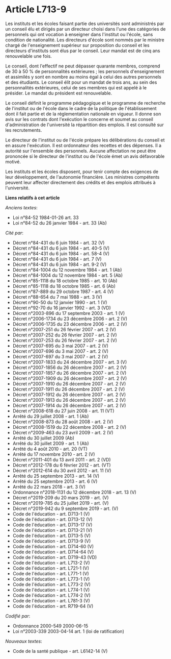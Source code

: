 # Article L713-9

Les instituts et les écoles faisant partie des universités sont administrés par un conseil élu et dirigés par un directeur
choisi dans l'une des catégories de personnels qui ont vocation à enseigner dans l'institut ou l'école, sans condition de
nationalité. Les directeurs d'école sont nommés par le ministre chargé de l'enseignement supérieur sur proposition du conseil
et les directeurs d'instituts sont élus par le conseil. Leur mandat est de cinq ans renouvelable une fois.

Le conseil, dont l'effectif ne peut dépasser quarante membres, comprend de 30 à 50 % de personnalités extérieures ; les
personnels d'enseignement et assimilés y sont en nombre au moins égal à celui des autres personnels et des étudiants. Le
conseil élit pour un mandat de trois ans, au sein des personnalités extérieures, celui de ses membres qui est appelé à le
présider. Le mandat du président est renouvelable.

Le conseil définit le programme pédagogique et le programme de recherche de l'institut ou de l'école dans le cadre de la
politique de l'établissement dont il fait partie et de la réglementation nationale en vigueur. Il donne son avis sur les
contrats dont l'exécution le concerne et soumet au conseil d'administration de l'université la répartition des emplois. Il
est consulté sur les recrutements.

Le directeur de l'institut ou de l'école prépare les délibérations du conseil et en assure l'exécution. Il est ordonnateur
des recettes et des dépenses. Il a autorité sur l'ensemble des personnels. Aucune affectation ne peut être prononcée si le
directeur de l'institut ou de l'école émet un avis défavorable motivé.

Les instituts et les écoles disposent, pour tenir compte des exigences de leur développement, de l'autonomie financière. Les
ministres compétents peuvent leur affecter directement des crédits et des emplois attribués à l'université.

**Liens relatifs à cet article**

_Anciens textes_:

  - Loi n°84-52 1984-01-26 art. 33
  - Loi n°84-52 du 26 janvier 1984 - art. 33 (Ab)

_Cité par_:

  - Décret n°84-431 du 6 juin 1984 - art. 32 (V)
  - Décret n°84-431 du 6 juin 1984 - art. 40-5 (V)
  - Décret n°84-431 du 6 juin 1984 - art. 58-4 (V)
  - Décret n°84-431 du 6 juin 1984 - art. 7 (V)
  - Décret n°84-431 du 6 juin 1984 - art. 9-2 (V)
  - Décret n°84-1004 du 12 novembre 1984 - art. 1 (Ab)
  - Décret n°84-1004 du 12 novembre 1984 - art. 5 (Ab)
  - Décret n°85-1118 du 18 octobre 1985 - art. 10 (Ab)
  - Décret n°85-1118 du 18 octobre 1985 - art. 6 (Ab)
  - Décret n°87-889 du 29 octobre 1987 - art. 4 (V)
  - Décret n°88-654 du 7 mai 1988 - art. 3 (V)
  - Décret n°90-50 du 12 janvier 1990 - art. 1 (V)
  - Décret n°92-70 du 16 janvier 1992 - art. 3 (VD)
  - Décret n°2003-896 du 17 septembre 2003 - art. 1 (V)
  - Décret n°2006-1734 du 23 décembre 2006 - art. 2 (V)
  - Décret n°2006-1735 du 23 décembre 2006 - art. 2 (V)
  - Décret n°2007-251 du 26 février 2007 - art. 2 (V)
  - Décret n°2007-252 du 26 février 2007 - art. 2 (V)
  - Décret n°2007-253 du 26 février 2007 - art. 2 (V)
  - Décret n°2007-695 du 3 mai 2007 - art. 2 (V)
  - Décret n°2007-696 du 3 mai 2007 - art. 2 (V)
  - Décret n°2007-697 du 3 mai 2007 - art. 2 (V)
  - Décret n°2007-1833 du 24 décembre 2007 - art. 3 (V)
  - Décret n°2007-1856 du 26 décembre 2007 - art. 2 (V)
  - Décret n°2007-1857 du 26 décembre 2007 - art. 2 (V)
  - Décret n°2007-1909 du 26 décembre 2007 - art. 2 (V)
  - Décret n°2007-1910 du 26 décembre 2007 - art. 2 (V)
  - Décret n°2007-1911 du 26 décembre 2007 - art. 2 (V)
  - Décret n°2007-1912 du 26 décembre 2007 - art. 2 (V)
  - Décret n°2007-1913 du 26 décembre 2007 - art. 2 (V)
  - Décret n°2007-1914 du 26 décembre 2007 - art. 2 (V)
  - Décret n°2008-618 du 27 juin 2008 - art. 11 (VT)
  - Arrêté du 29 juillet 2008 - art. 1 (Ab)
  - Décret n°2008-873 du 28 août 2008 - art. 2 (V)
  - Décret n°2008-1519 du 22 décembre 2008 - art. 2 (V)
  - Décret n°2009-463 du 23 avril 2009 - art. 2 (V)
  - Arrêté du 30 juillet 2009 (Ab)
  - Arrêté du 30 juillet 2009 - art. 1 (Ab)
  - Arrêté du 4 août 2010 - art. 20 (VT)
  - Arrêté du 17 novembre 2010 - art. 2 (V)
  - Décret n°2011-401 du 13 avril 2011 - art. 2 (VD)
  - Décret n°2012-178 du 6 février 2012 - art. (VT)
  - Décret n°2012-614 du 30 avril 2012 - art. 11 (V)
  - Arrêté du 25 septembre 2013 - art. 14 (V)
  - Arrêté du 25 septembre 2013 - art. 6 (V)
  - Arrêté du 22 mars 2018 - art. 3 (V)
  - Ordonnance n°2018-1131 du 12 décembre 2018 - art. 13 (V)
  - Décret n°2019-209 du 20 mars 2019 - art. (V)
  - Décret n°2019-785 du 25 juillet 2019 - art. (V)
  - Décret n°2019-942 du 9 septembre 2019 - art. (V)
  - Code de l'éducation - art. D713-1 (V)
  - Code de l'éducation - art. D713-12 (V)
  - Code de l'éducation - art. D713-17 (V)
  - Code de l'éducation - art. D713-21 (V)
  - Code de l'éducation - art. D713-5 (V)
  - Code de l'éducation - art. D713-9 (V)
  - Code de l'éducation - art. D714-60 (V)
  - Code de l'éducation - art. D714-64 (V)
  - Code de l'éducation - art. D719-43 (VD)
  - Code de l'éducation - art. L713-2 (V)
  - Code de l'éducation - art. L721-1 (V)
  - Code de l'éducation - art. L771-1 (V)
  - Code de l'éducation - art. L773-1 (V)
  - Code de l'éducation - art. L773-2 (V)
  - Code de l'éducation - art. L774-1 (V)
  - Code de l'éducation - art. L774-2 (V)
  - Code de l'éducation - art. L781-3 (V)
  - Code de l'éducation - art. R719-64 (V)

_Codifié par_:

  - Ordonnance 2000-549 2000-06-15
  - Loi n°2003-339 2003-04-14 art. 1 (loi de ratification)

_Nouveaux textes_:

  - Code de la santé publique - art. L6142-14 (V)

